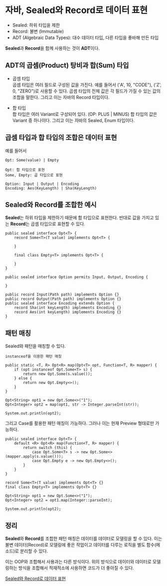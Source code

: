 # 자바, Sealed와 Record로 데이터 표현
* Sealed: 하위 타입을 제한
* Record: 불변 (Immutable)
* ADT (Algebraic Data Types): 대수 데이터 타입, 다른 타입을 좋바해 만든 타입    

<b>Sealed</b>과 <b>Record</b>을 함께 사용하는 것이 <b>ADT</b>이다.   

## ADT의 곱셈(Product) 탕비과 합(Sum) 타입
* 곱셈 타입   
곱셈 타입은 여러 필드로 구성된 값을 가진다. 예를 들어서 ('A', 10, "CODE"), ('Z', 0, "ZERO")로 사용할 수 있다. 곱셈 타입의 전체 값은 각 필드가 가질 수 있는 값의 조합을 말한다. 그리고 이는 자바의 Record 타입이다.   

* 합 타입   
합 타입은 여러 Variant로 구성되어 있다. (OP: PLUS | MINUS) 합 타입의 값은 Variant 중 하나이다. 그리고 이는 자바의 Sealed, Enum 타입이다.   

## 곱셈 타입과 합 타입의 조합은 데이터 표현
예를 들어서
```
Opt: Some(value) | Empty

Opt: 합 타입으로 표현
Some, Empty: 곱 타입으로 표현
```

```
Option: Input | Output | Encoding
Encoding: Aes(KeyLength) | Sha(KeyLength)
```

## Sealed와 Record를 조합한 예시
<b>Sealed</b>는 하위 타입을 제한하기 때문에 합 타입으로 표현한다. 반대로 값을 가지고 있는 <b>Record</b>는 곱셈 타입으로 표현할 수 있다.

```
public sealed interface Opt<T> {
    record Some<T>(T value) implements Opt<T> {

    }

    final class Empty<T> implements Opt<T> {

    }
}
```

```
public sealed interface Option permits Input, Output, Encoding {

}

public record Input(Path path) implements Option {}
public record Output(Path path) implements Option {}
public sealed interface Encoding extends Option {
    record Sha(int keyLength) implements Encoding {}
    record Aes(int keyLength) implements Encoding {}
}
```

## 패턴 매칭
Sealed와 패턴을 매칭할 수 있다.   

```
instanceof을 이용한 패턴 매칭

public static <T, R> Opt<R> map(Opt<T> opt, Function<T, R> mapper) {
    if (opt instanceof Opt.Some<T> s) {
        return new Opt.Some(s.value());
    } else {
        return new Opt.Empty<>();
    }
}
```

```
Opt<String> opt1 = new Opt.Some<>("1");
Opt<Integer> opt2 = map(opt1, str -> Integer.parseInt(str));

System.out.println(opt2);
```

그리고 Case를 활용한 패턴 매칭이 가능하다. 그러나 이는 현재 Preview 형태로만 가능하다.   

```
public sealed interface Opt<T> {
    default <R> Opt<R> map(Function<T, R> mapper) {
        return switch (this) {
            case Opt.Some<T> s -> new Opt.Some<>(mapper.apply(s.value()));
            case Opt.Empty e -> new Opt.Empty<>();
        }
    }
}

record Some<T>(T value) implements Opt<T> {}
final class Empty<T> implements Opt<T> {}
```

```
Opt<String> opt1 = new Opt.Some<>("1");
Opt<Integer> opt2 = opt1.map(Integer::parseInt);

System.out.println(opt2);
```

## 정리
<b>Sealed</b>와 <b>Record</b>를 조합한 패턴 매칭은 데이터를 데이터로 모델링을 할 수 있다. 이는 불변 데이터(Record)로 모델링에 좋은 작업이고 데이터를 다루는 로직을 별도 함수(메소드)로 분리할 수 있다.   

이는 OOP와 조합해서 사용과는 다른 방식이다. 위의 방식으로 데이터와 데이터로 모델링하는 방식을 조합해서 적재적소에 사용하면 코드가 더 좋아질 수 있다.   

[Sealed와 Record로 데이터 표현](https://www.youtube.com/watch?v=aK9JVg2_k_Q)